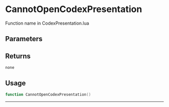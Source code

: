 # CannotOpenCodexPresentation
Function name in CodexPresentation.lua
## Parameters

## Returns
`none`
## Usage
```lua
function CannotOpenCodexPresentation()
```
---
